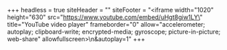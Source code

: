 +++
headless = true
siteHeader = ""
siteFooter = "<iframe width=\"1020\" height=\"630\" src=\"https://www.youtube.com/embed/uHgt8giw1LY\" title=\"YouTube video player\" frameborder=\"0\" allow=\"accelerometer; autoplay; clipboard-write; encrypted-media; gyroscope; picture-in-picture; web-share\" allowfullscreen></iframe>\n&autoplay=1"
+++

